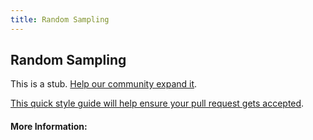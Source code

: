 ```yaml
---
title: Random Sampling
---
```


## Random Sampling

This is a stub. [Help our community expand it](https://github.com/freecodecamp/guides/tree/master/src/pages/articles/math/statistics/random-sampling/index.md).

[This quick style guide will help ensure your pull request gets accepted](https://github.com/freeCodeCamp/guides/blob/master/README.md).

<!-- The article goes here, in GitHub-flavored Markdown. Feel free to add YouTube videos, images, and CodePen/JSBin embeds  -->

#### More Information:
<!-- Please add any articles you think might be helpful to read before writing the article -->


